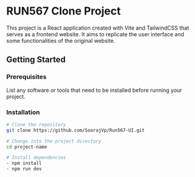 # RUN567 Clone Project

This project is a React application created with Vite and TailwindCSS that serves as a frontend website. It aims to replicate the user interface and some functionalities of the original website.



## Getting Started

### Prerequisites

List any software or tools that need to be installed before running your project.

### Installation

```bash
# Clone the repository
git clone https://github.com/SoorajVp/Run567-UI.git

# Change into the project directory
cd project-name

# Install dependencies
- npm install
- npm run dev